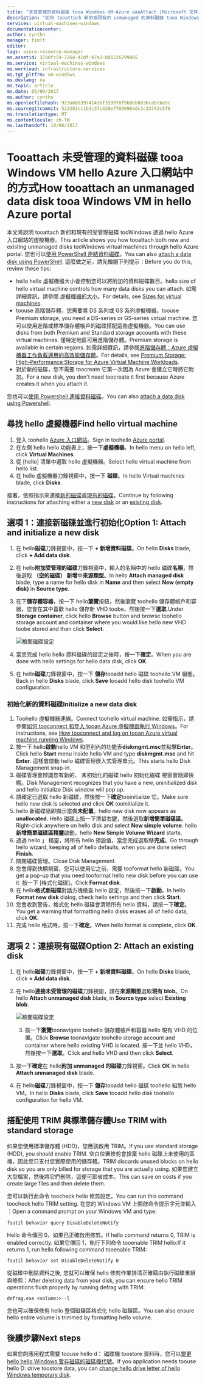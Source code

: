 ```yaml
---
title: "未受管理的資料磁碟 tooa Windows VM-Azure aaaAttach |Microsoft 文件"
description: "如何 tooattach 新的或現有的 unmanaged 的資料磁碟 tooa Windows VM 在 Azure 入口網站中，使用 hello hello Resource Manager 部署模型。"
services: virtual-machines-windows
documentationcenter: 
author: cynthn
manager: timlt
editor: 
tags: azure-resource-manager
ms.assetid: 3790fc59-7264-41df-b7a3-8d1226799885
ms.service: virtual-machines-windows
ms.workload: infrastructure-services
ms.tgt_pltfrm: vm-windows
ms.devlang: na
ms.topic: article
ms.date: 05/09/2017
ms.author: cynthn
ms.openlocfilehash: 923a6663974143bf359970f9b0eb0d36cabcba9c
ms.sourcegitcommit: 523283cc1b3c37c428e77850964dc1c33742c5f0
ms.translationtype: MT
ms.contentlocale: zh-TW
ms.lasthandoff: 10/06/2017
---
```

# <a name="how-tooattach-an-unmanaged-data-disk-tooa-windows-vm-in-hello-azure-portal"></a><span data-ttu-id="5b340-103">Tooattach 未受管理的資料磁碟 tooa Windows VM hello Azure 入口網站中的方式</span><span class="sxs-lookup"><span data-stu-id="5b340-103">How tooattach an unmanaged data disk tooa Windows VM in hello Azure portal</span></span>

<span data-ttu-id="5b340-104">本文將說明 tooattach 新的和現有的受管理磁碟 tooWindows 透過 hello Azure 入口網站的虛擬機器。</span><span class="sxs-lookup"><span data-stu-id="5b340-104">This article shows you how tooattach both new and existing unmanaged disks tooWindows virtual machines through hello Azure portal.</span></span> <span data-ttu-id="5b340-105">您也可以[使用 PowerShell 連結資料磁碟](./attach-disk-ps.md)。</span><span class="sxs-lookup"><span data-stu-id="5b340-105">You can also [attach a data disk using PowerShell](./attach-disk-ps.md).</span></span> <span data-ttu-id="5b340-106">這麼做之前，請先檢閱下列提示：</span><span class="sxs-lookup"><span data-stu-id="5b340-106">Before you do this, review these tips:</span></span>

* <span data-ttu-id="5b340-107">hello hello 虛擬機器大小會控制您可以將附加的資料磁碟數目。</span><span class="sxs-lookup"><span data-stu-id="5b340-107">hello size of hello virtual machine controls how many data disks you can attach.</span></span> <span data-ttu-id="5b340-108">如需詳細資訊，請參閱 [虛擬機器的大小](sizes.md)。</span><span class="sxs-lookup"><span data-stu-id="5b340-108">For details, see [Sizes for virtual machines](sizes.md).</span></span>
* <span data-ttu-id="5b340-109">toouse 高階儲存體，您需要將 DS 系列或 GS 系列虛擬機器。</span><span class="sxs-lookup"><span data-stu-id="5b340-109">toouse Premium storage, you need a DS-series or GS-series virtual machine.</span></span> <span data-ttu-id="5b340-110">您可以使用進階或標準儲存體帳戶的磁碟搭配這些虛擬機器。</span><span class="sxs-lookup"><span data-stu-id="5b340-110">You can use disks from both Premium and Standard storage accounts with these virtual machines.</span></span> <span data-ttu-id="5b340-111">僅特定地區可用進階儲存體。</span><span class="sxs-lookup"><span data-stu-id="5b340-111">Premium storage is available in certain regions.</span></span> <span data-ttu-id="5b340-112">如需詳細資訊，請參閱[進階儲存體：Azure 虛擬機器工作負載適用的高效能儲存體](../../storage/storage-premium-storage.md?toc=%2fazure%2fvirtual-machines%2fwindows%2ftoc.json)。</span><span class="sxs-lookup"><span data-stu-id="5b340-112">For details, see [Premium Storage: High-Performance Storage for Azure Virtual Machine Workloads](../../storage/storage-premium-storage.md?toc=%2fazure%2fvirtual-machines%2fwindows%2ftoc.json).</span></span>
* <span data-ttu-id="5b340-113">對於新的磁碟，您不需要 toocreate 它第一次因為 Azure 會建立它時將它附加。</span><span class="sxs-lookup"><span data-stu-id="5b340-113">For a new disk, you don't need toocreate it first because Azure creates it when you attach it.</span></span>


<span data-ttu-id="5b340-114">您也可以[使用 Powershell 連接資料磁碟](attach-disk-ps.md)。</span><span class="sxs-lookup"><span data-stu-id="5b340-114">You can also [attach a data disk using Powershell](attach-disk-ps.md).</span></span>


## <a name="find-hello-virtual-machine"></a><span data-ttu-id="5b340-115">尋找 hello 虛擬機器</span><span class="sxs-lookup"><span data-stu-id="5b340-115">Find hello virtual machine</span></span>
1. <span data-ttu-id="5b340-116">登入 toohello [Azure 入口網站](https://portal.azure.com/)。</span><span class="sxs-lookup"><span data-stu-id="5b340-116">Sign in toohello [Azure portal](https://portal.azure.com/).</span></span>
2. <span data-ttu-id="5b340-117">在左側 hello hello 功能表上，按一下**虛擬機器**。</span><span class="sxs-lookup"><span data-stu-id="5b340-117">In hello menu on hello left, click **Virtual Machines**.</span></span>
3. <span data-ttu-id="5b340-118">從 [hello] 清單中選取 hello 虛擬機器。</span><span class="sxs-lookup"><span data-stu-id="5b340-118">Select hello virtual machine from hello list.</span></span>
4. <span data-ttu-id="5b340-119">在 hello 虛擬機器刀鋒視窗中，按一下 **磁碟**。</span><span class="sxs-lookup"><span data-stu-id="5b340-119">In hello Virtual machines blade, click **Disks**.</span></span>
   
<span data-ttu-id="5b340-120">接著，依照指示來連接[新的磁碟](#option-1-attach-a-new-disk)或[現有的磁碟](#option-2-attach-an-existing-disk)。</span><span class="sxs-lookup"><span data-stu-id="5b340-120">Continue by following instructions for attaching either a [new disk](#option-1-attach-a-new-disk) or an [existing disk](#option-2-attach-an-existing-disk).</span></span>

## <a name="option-1-attach-and-initialize-a-new-disk"></a><span data-ttu-id="5b340-121">選項 1：連接新磁碟並進行初始化</span><span class="sxs-lookup"><span data-stu-id="5b340-121">Option 1: Attach and initialize a new disk</span></span>
1. <span data-ttu-id="5b340-122">在 hello**磁碟**刀鋒視窗中，按一下  **+ 新增資料磁碟**。</span><span class="sxs-lookup"><span data-stu-id="5b340-122">On hello **Disks** blade, click **+ Add data disk**.</span></span>
2. <span data-ttu-id="5b340-123">在 hello**附加受管理的磁碟**刀鋒視窗中，輸入的名稱中的 hello 磁碟**名稱**，然後選取  **（空的磁碟） 新增**中**來源類型**。</span><span class="sxs-lookup"><span data-stu-id="5b340-123">In hello **Attach managed disk** blade, type a name for hello disk in **Name** and then select **New (empty disk)** in **Source type**.</span></span>
3. <span data-ttu-id="5b340-124">在下**儲存體容器**，按一下 hello**瀏覽**按鈕，然後瀏覽 toohello 儲存體帳戶和容器，您會在其中喜歡 hello 儲存新 VHD toobe，然後按一下**選取**.</span><span class="sxs-lookup"><span data-stu-id="5b340-124">Under **Storage container**, click hello **Browse** button and browse toohello storage account and container where you would like hello new VHD toobe stored and then click **Select**.</span></span> 
  
   ![檢閱磁碟設定](./media/attach-disk-portal/attach-empty-unmanaged.png)
   
3. <span data-ttu-id="5b340-126">當您完成 hello hello 資料磁碟的設定之後時，按一下**確定**。</span><span class="sxs-lookup"><span data-stu-id="5b340-126">When you are done with hello settings for hello data disk, click **OK**.</span></span>
4. <span data-ttu-id="5b340-127">在 hello**磁碟**刀鋒視窗中，按一下 **儲存**tooadd hello 磁碟 toohello VM 組態。</span><span class="sxs-lookup"><span data-stu-id="5b340-127">Back in hello **Disks** blade, click **Save** tooadd hello disk toohello VM configuration.</span></span>


### <a name="initialize-a-new-data-disk"></a><span data-ttu-id="5b340-128">初始化新的資料磁碟</span><span class="sxs-lookup"><span data-stu-id="5b340-128">Initialize a new data disk</span></span>

1. <span data-ttu-id="5b340-129">Toohello 虛擬機器連線。</span><span class="sxs-lookup"><span data-stu-id="5b340-129">Connect toohello virtual machine.</span></span> <span data-ttu-id="5b340-130">如需指示，請參閱[如何 tooconnect 和登入 tooan Azure 虛擬機器執行 Windows](connect-logon.md?toc=%2fazure%2fvirtual-machines%2fwindows%2ftoc.json)。</span><span class="sxs-lookup"><span data-stu-id="5b340-130">For instructions, see [How tooconnect and log on tooan Azure virtual machine running Windows](connect-logon.md?toc=%2fazure%2fvirtual-machines%2fwindows%2ftoc.json).</span></span>
1. <span data-ttu-id="5b340-131">按一下 hello**啟動**hello VM 和型別內的功能表**diskmgmt.msc**並點擊**Enter**。</span><span class="sxs-lookup"><span data-stu-id="5b340-131">Click hello **Start** menu inside hello VM and type **diskmgmt.msc** and hit **Enter**.</span></span> <span data-ttu-id="5b340-132">這樣會啟動 hello 磁碟管理嵌入式管理單元。</span><span class="sxs-lookup"><span data-stu-id="5b340-132">This starts hello Disk Management snap-in.</span></span>
2. <span data-ttu-id="5b340-133">磁碟管理會辨識您有新的、 未初始化的磁碟 hello 初始化磁碟 視窗會隨即快顯。</span><span class="sxs-lookup"><span data-stu-id="5b340-133">Disk Management recognizes that you have a new, uninitialized disk and hello Initialize Disk window will pop up.</span></span>
3. <span data-ttu-id="5b340-134">請確定已選取 hello 新磁碟，然後按一下**確定**tooinitialize 它。</span><span class="sxs-lookup"><span data-stu-id="5b340-134">Make sure hello new disk is selected and click **OK** tooinitialize it.</span></span>
4. <span data-ttu-id="5b340-135">hello 新磁碟隨即顯示當做**未配置**。</span><span class="sxs-lookup"><span data-stu-id="5b340-135">hello new disk now appears as **unallocated**.</span></span> <span data-ttu-id="5b340-136">Hello 磁碟上按一下滑鼠右鍵，然後選取**新增簡單磁碟區**。</span><span class="sxs-lookup"><span data-stu-id="5b340-136">Right-click anywhere on hello disk and select **New simple volume**.</span></span> <span data-ttu-id="5b340-137">hello**新增簡單磁碟區精靈**啟動。</span><span class="sxs-lookup"><span data-stu-id="5b340-137">hello **New Simple Volume Wizard** starts.</span></span>
5. <span data-ttu-id="5b340-138">透過 hello 」 精靈，將所有 hello 預設值，當您完成選取移**完成**。</span><span class="sxs-lookup"><span data-stu-id="5b340-138">Go through hello wizard, keeping all of hello defaults, when you are done select **Finish**.</span></span>
6. <span data-ttu-id="5b340-139">關閉磁碟管理。</span><span class="sxs-lookup"><span data-stu-id="5b340-139">Close Disk Management.</span></span>
7. <span data-ttu-id="5b340-140">您會得到快顯視窗，您可以使用它之前，需要 tooformat hello 新磁碟。</span><span class="sxs-lookup"><span data-stu-id="5b340-140">You get a pop-up that you need tooformat hello new disk before you can use it.</span></span> <span data-ttu-id="5b340-141">按一下 [格式化磁碟]。</span><span class="sxs-lookup"><span data-stu-id="5b340-141">Click **Format disk**.</span></span>
8. <span data-ttu-id="5b340-142">在 hello**格式新磁碟**對話方塊檢查 hello 設定，然後按一下**啟動**。</span><span class="sxs-lookup"><span data-stu-id="5b340-142">In hello **Format new disk** dialog, check hello settings and then click **Start**.</span></span>
9. <span data-ttu-id="5b340-143">您會收到警告，格式化 hello 磁碟會清除所有 hello 資料，請按一下**確定**。</span><span class="sxs-lookup"><span data-stu-id="5b340-143">You get a warning that formatting hello disks erases all of hello data, click **OK**.</span></span>
10. <span data-ttu-id="5b340-144">完成 hello 格式時，按一下**確定**。</span><span class="sxs-lookup"><span data-stu-id="5b340-144">When hello format is complete, click **OK**.</span></span>


## <a name="option-2-attach-an-existing-disk"></a><span data-ttu-id="5b340-145">選項 2：連接現有磁碟</span><span class="sxs-lookup"><span data-stu-id="5b340-145">Option 2: Attach an existing disk</span></span>
1. <span data-ttu-id="5b340-146">在 hello**磁碟**刀鋒視窗中，按一下  **+ 新增資料磁碟**。</span><span class="sxs-lookup"><span data-stu-id="5b340-146">On hello **Disks** blade, click **+ Add data disk**.</span></span>
2. <span data-ttu-id="5b340-147">在 hello**連接未受管理的磁碟**刀鋒視窗，請在**來源類型**選取**現有 blob**。</span><span class="sxs-lookup"><span data-stu-id="5b340-147">On hello **Attach unmanaged disk** blade, in **Source type** select **Existing blob**.</span></span>

    ![檢閱磁碟設定](./media/attach-disk-portal/attach-existing-unmanaged.png)

    3. <span data-ttu-id="5b340-149">按一下**瀏覽**toonavigate toohello 儲存體帳戶和容器 hello 現有 VHD 的位置。</span><span class="sxs-lookup"><span data-stu-id="5b340-149">Click **Browse** toonavigate toohello storage account and container where hello existing VHD is located.</span></span> <span data-ttu-id="5b340-150">按一下並 hello VHD，然後按一下**選取**。</span><span class="sxs-lookup"><span data-stu-id="5b340-150">Click and hello VHD and then click **Select**.</span></span>
4. <span data-ttu-id="5b340-151">按一下**確定**在 hello**附加 unmanaged 的磁碟**刀鋒視窗。</span><span class="sxs-lookup"><span data-stu-id="5b340-151">Click **OK** in hello **Attach unmanaged disk** blade.</span></span>
5. <span data-ttu-id="5b340-152">在 hello**磁碟**刀鋒視窗中，按一下 **儲存**tooadd hello 磁碟 toohello 組態 hello VM。</span><span class="sxs-lookup"><span data-stu-id="5b340-152">In hello **Disks** blade, click **Save** tooadd hello disk toohello configuration for hello VM.</span></span>
   


## <a name="use-trim-with-standard-storage"></a><span data-ttu-id="5b340-153">搭配使用 TRIM 與標準儲存體</span><span class="sxs-lookup"><span data-stu-id="5b340-153">Use TRIM with standard storage</span></span>

<span data-ttu-id="5b340-154">如果您使用標準儲存體 (HDD)，您應該啟用 TRIM。</span><span class="sxs-lookup"><span data-stu-id="5b340-154">If you use standard storage (HDD), you should enable TRIM.</span></span> <span data-ttu-id="5b340-155">空白位置修剪會捨棄 hello 磁碟上未使用的區塊，因此您只支付您實際使用的儲存體。</span><span class="sxs-lookup"><span data-stu-id="5b340-155">TRIM discards unused blocks on hello disk so you are only billed for storage that you are actually using.</span></span> <span data-ttu-id="5b340-156">如果您建立大型檔案，然後將它們刪除，這便可節省成本。</span><span class="sxs-lookup"><span data-stu-id="5b340-156">This can save on costs if you create large files and then delete them.</span></span> 

<span data-ttu-id="5b340-157">您可以執行此命令 toocheck hello 修剪設定。</span><span class="sxs-lookup"><span data-stu-id="5b340-157">You can run this command toocheck hello TRIM setting.</span></span> <span data-ttu-id="5b340-158">在您的 Windows VM 上開啟命令提示字元並輸入︰</span><span class="sxs-lookup"><span data-stu-id="5b340-158">Open a command prompt on your Windows VM and type:</span></span>

```
fsutil behavior query DisableDeleteNotify
```

<span data-ttu-id="5b340-159">Hello 命令傳回 0，如果已正確啟用修剪。</span><span class="sxs-lookup"><span data-stu-id="5b340-159">If hello command returns 0, TRIM is enabled correctly.</span></span> <span data-ttu-id="5b340-160">如果它傳回 1，執行下列命令 tooenable TRIM hello:</span><span class="sxs-lookup"><span data-stu-id="5b340-160">If it returns 1, run hello following command tooenable TRIM:</span></span>
```
fsutil behavior set DisableDeleteNotify 0
```

<span data-ttu-id="5b340-161">從磁碟中刪除資料之後, 您就可以確保 hello 修剪作業排清正確藉由執行磁碟重組與修剪：</span><span class="sxs-lookup"><span data-stu-id="5b340-161">After deleting data from your disk, you can ensure hello TRIM operations flush properly by running defrag with TRIM:</span></span>

```
defrag.exe <volume:> -l
```

<span data-ttu-id="5b340-162">您也可以確保修剪 hello 整個磁碟區格式化 hello 磁碟區。</span><span class="sxs-lookup"><span data-stu-id="5b340-162">You can also ensure hello entire volume is trimmed by formatting hello volume.</span></span>


## <a name="next-steps"></a><span data-ttu-id="5b340-163">後續步驟</span><span class="sxs-lookup"><span data-stu-id="5b340-163">Next steps</span></span>
<span data-ttu-id="5b340-164">如果您的應用程式需要 toouse hello d： 磁碟機 toostore 資料時，您可以[變更 hello hello Windows 暫存磁碟的磁碟機代號](change-drive-letter.md?toc=%2fazure%2fvirtual-machines%2fwindows%2fclassic%2ftoc.json)。</span><span class="sxs-lookup"><span data-stu-id="5b340-164">If you application needs toouse hello D: drive toostore data, you can [change hello drive letter of hello Windows temporary disk](change-drive-letter.md?toc=%2fazure%2fvirtual-machines%2fwindows%2fclassic%2ftoc.json).</span></span>

